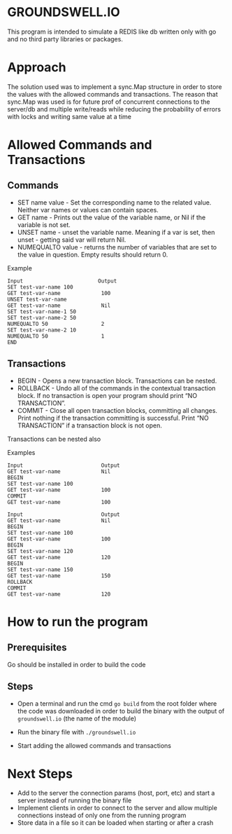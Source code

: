 # GROUNDSWELL.IO

This program is intended to simulate a REDIS like db written only with go and no third party libraries or packages.

# Approach

The solution used was to implement a sync.Map structure in order to store the values with the allowed commands and transactions. 
The reason that sync.Map was used is for future prof of concurrent connections to the server/db and multiple write/reads while reducing the probability of errors with locks and writing same value at a time


# Allowed Commands and Transactions
## Commands
- SET name value - Set the corresponding name to the related value. Neither var names or values can contain spaces.
- GET name - Prints out the value of the variable name, or Nil if the variable is not set.
- UNSET name - unset the variable name. Meaning if a var is set, then unset - getting said var will return Nil.
- NUMEQUALTO value - returns the number of variables that are set to the value in question. Empty results should return 0.

Example
```
Input                        Output
SET test-var-name 100
GET test-var-name             100 
UNSET test-var-name
GET test-var-name             Nil
SET test-var-name-1 50
SET test-var-name-2 50
NUMEQUALTO 50                 2
SET test-var-name-2 10
NUMEQUALTO 50                 1
END
```

## Transactions
- BEGIN - Opens a new transaction block. Transactions can be nested.
- ROLLBACK - Undo all of the commands in the contextual transaction block. If no transaction is open your program should print “NO TRANSACTION”.
- COMMIT - Close all open transaction blocks, committing all changes. Print nothing if the transaction committing is successful. Print “NO TRANSACTION” if a transaction block is not open.

Transactions can be nested also

Examples

```
Input                         Output
GET test-var-name             Nil 
BEGIN
SET test-var-name 100
GET test-var-name             100 
COMMIT
GET test-var-name             100
```

```
Input                         Output 
GET test-var-name             Nil 
BEGIN
SET test-var-name 100
GET test-var-name             100 
BEGIN
SET test-var-name 120
GET test-var-name             120 
BEGIN
SET test-var-name 150
GET test-var-name             150 
ROLLBACK
COMMIT
GET test-var-name             120
```

# How to run the program

## Prerequisites
Go should be installed in order to build the code

## Steps
- Open a terminal and run the cmd `go build` from the root folder where the code was downloaded in order to build the binary with the output of `groundswell.io` (the name of the module)

- Run the binary file with `./groundswell.io`

- Start adding the allowed commands and transactions

# Next Steps
- Add to the server the connection params (host, port, etc) and start a server instead of running the binary file
- Implement clients in order to connect to the server and allow multiple connections instead of only one from the running program
- Store data in a file so it can be loaded when starting or after a crash
